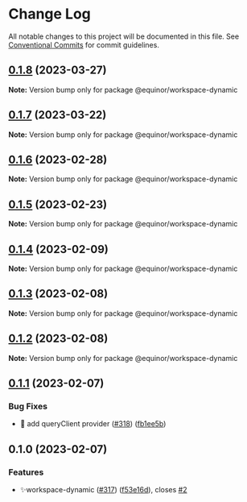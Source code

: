 # Change Log

All notable changes to this project will be documented in this file.
See [Conventional Commits](https://conventionalcommits.org) for commit guidelines.

## [0.1.8](https://github.com/equinor/fusion-workspace/compare/@equinor/workspace-dynamic@0.1.7...@equinor/workspace-dynamic@0.1.8) (2023-03-27)

**Note:** Version bump only for package @equinor/workspace-dynamic

## [0.1.7](https://github.com/equinor/fusion-workspace/compare/@equinor/workspace-dynamic@0.1.6...@equinor/workspace-dynamic@0.1.7) (2023-03-22)

**Note:** Version bump only for package @equinor/workspace-dynamic

## [0.1.6](https://github.com/equinor/fusion-workspace/compare/@equinor/workspace-dynamic@0.1.4...@equinor/workspace-dynamic@0.1.6) (2023-02-28)

**Note:** Version bump only for package @equinor/workspace-dynamic

## [0.1.5](https://github.com/equinor/fusion-workspace/compare/@equinor/workspace-dynamic@0.1.4...@equinor/workspace-dynamic@0.1.5) (2023-02-23)

**Note:** Version bump only for package @equinor/workspace-dynamic

## [0.1.4](https://github.com/equinor/fusion-workspace/compare/@equinor/workspace-dynamic@0.1.3...@equinor/workspace-dynamic@0.1.4) (2023-02-09)

**Note:** Version bump only for package @equinor/workspace-dynamic

## [0.1.3](https://github.com/equinor/fusion-workspace/compare/@equinor/workspace-dynamic@0.1.2...@equinor/workspace-dynamic@0.1.3) (2023-02-08)

**Note:** Version bump only for package @equinor/workspace-dynamic

## [0.1.2](https://github.com/equinor/fusion-workspace/compare/@equinor/workspace-dynamic@0.1.1...@equinor/workspace-dynamic@0.1.2) (2023-02-08)

**Note:** Version bump only for package @equinor/workspace-dynamic

## [0.1.1](https://github.com/equinor/fusion-workspace/compare/@equinor/workspace-dynamic@0.1.0...@equinor/workspace-dynamic@0.1.1) (2023-02-07)

### Bug Fixes

- :bug: add queryClient provider ([#318](https://github.com/equinor/fusion-workspace/issues/318)) ([fb1ee5b](https://github.com/equinor/fusion-workspace/commit/fb1ee5b68dbd110a815d2c470e76bf2c6a8942c8))

## 0.1.0 (2023-02-07)

### Features

- ✨workspace-dynamic ([#317](https://github.com/equinor/fusion-workspace/issues/317)) ([f53e16d](https://github.com/equinor/fusion-workspace/commit/f53e16dae70fb7b317ba875da93733e6ea1f69d3)), closes [#2](https://github.com/equinor/fusion-workspace/issues/2)
